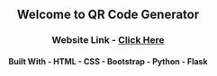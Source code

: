 <h2 align="center">Welcome to QR Code Generator</h2>


<h3 align="center"> Website Link - <a href="https://qrcode--generator.herokuapp.com" target="_blank">Click Here</a></h3>

<h4 align="center">Built With 
- HTML
- CSS
- Bootstrap
- Python
- Flask</h4>

